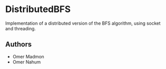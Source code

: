 # DistributedBFS

Implementation of a distributed version of the BFS algorithm, using socket and threading.

## Authors

* Omer Madmon
* Omer Nahum
